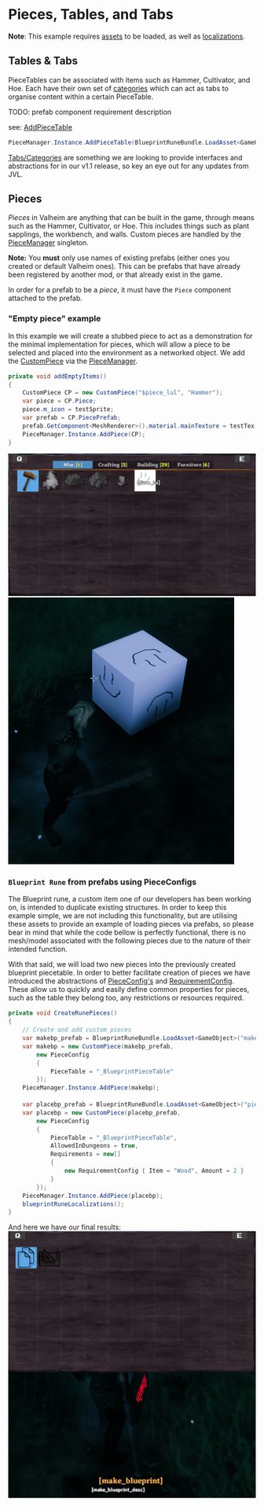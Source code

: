 # Pieces, Tables, and Tabs
**Note**: This example requires [assets](assets.md) to be loaded, as well as [localizations](localization.md).

## Tables & Tabs

PieceTables can be associated with items such as Hammer, Cultivator, and Hoe. Each have their own set of [categories](piece-categories.md) which can act as tabs to organise content within a certain PieceTable. 

TODO: prefab component requirement description

see: [AddPieceTable](xref:JotunnLib.Managers.PieceManager.AddPieceTable(UnityEngine.GameObject))
```cs
PieceManager.Instance.AddPieceTable(BlueprintRuneBundle.LoadAsset<GameObject>("_BlueprintPieceTable"));
```

[Tabs/Categories](piece-categories.md) are something we are looking to provide interfaces and abstractions for in our v1.1 release, so key an eye out for any updates from JVL.

## Pieces
_Pieces_ in Valheim are anything that can be built in the game, through means such as the Hammer, Cultivator, or Hoe. This includes things such as plant sapplings, the workbench, and walls. Custom pieces are handled by the [PieceManager](xref:JotunnLib.Managers.PieceManager) singleton.  

**Note:** You **must** only use names of existing prefabs (either ones you created or default Valheim ones). This can be prefabs that have already been registered by another mod, or that already exist in the game.  

In order for a prefab to be a _piece_, it must have the `Piece` component attached to the prefab.

### "Empty piece" example

In this example we will create a stubbed piece to act as a demonstration for the minimal implementation for pieces, which will allow a piece to be selected and placed into the environment as a networked object. We add the [CustomPiece](xref:JotunnLib.Entities.CustomPiece) via the [PieceManager](xref:JotunnLib.Managers.PieceManager.AddPiece(JotunnLib.Entities.CustomPiece)).

```cs
private void addEmptyItems()
{
    CustomPiece CP = new CustomPiece("$piece_lul", "Hammer");
    var piece = CP.Piece;
    piece.m_icon = testSprite;
    var prefab = CP.PiecePrefab;
    prefab.GetComponent<MeshRenderer>().material.mainTexture = testTex;
    PieceManager.Instance.AddPiece(CP);
}
```
![Piece Stub](../../images/data/pieceStub.png) ![Piece Stub Placed](../../images/data/pieceStubPlaced.png)


### `Blueprint Rune` from prefabs using PieceConfigs

The Blueprint rune, a custom item one of our developers has been working on, is intended to duplicate existing structures. In order to keep this example simple, we are not including this functionality, but are utilising these assets to provide an example of loading pieces via prefabs, so please bear in mind that while the code bellow is perfectly functional, there is no mesh/model associated with the following pieces due to the nature of their intended function.

With that said, we will load two new pieces into the previously created blueprint piecetable. In order to better facilitate creation of pieces we have introduced the abstractions of [PieceConfig's](xref:JotunnLib.Configs.PieceConfig) and [RequirementConfig](xref:JotunnLib.Configs.RequirementConfig). These allow us to quickly and easily define common properties for pieces, such as the table they belong too, any restrictions or resources required.

```cs
private void CreateRunePieces()
{
    // Create and add custom pieces
    var makebp_prefab = BlueprintRuneBundle.LoadAsset<GameObject>("make_blueprint");
    var makebp = new CustomPiece(makebp_prefab,
        new PieceConfig
        {
            PieceTable = "_BlueprintPieceTable"
        });
    PieceManager.Instance.AddPiece(makebp);

    var placebp_prefab = BlueprintRuneBundle.LoadAsset<GameObject>("piece_blueprint");
    var placebp = new CustomPiece(placebp_prefab,
        new PieceConfig
        {
            PieceTable = "_BlueprintPieceTable",
            AllowedInDungeons = true,
            Requirements = new[]
            {
                new RequirementConfig { Item = "Wood", Amount = 2 }
            }
        });
    PieceManager.Instance.AddPiece(placebp);
    blueprintRuneLocalizations();
}
```

And here we have our final results: 
![Blue Print Rune Piece Table](../../images/data/BluePrintRunePieceTable.png)
